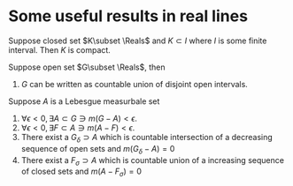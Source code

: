 # Some useful results in real lines

Suppose closed set $K\subset \Reals$ and $K\subset I$ where $I$ is some finite interval. Then $K$ is compact.

Suppose open set $G\subset \Reals$, then

1. $G$ can be written as countable union of disjoint open intervals.

Suppose $A$ is a Lebesgue measurbale set

1. $\forall \epsilon\lt 0,\exists A\subset G \ni m(G-A)\lt \epsilon$. 
2. $\forall \epsilon\lt 0,\exists F\subset A \ni m(A-F)\lt \epsilon$.
3. There exist a $G_\delta\supset A$ which is countable intersection of a decreasing sequence of open sets and $m(G_\delta-A)=0$
4. There exist a $F_\sigma\supset A$ which is countable union of a increasing sequence of closed sets and $m(A-F_\sigma)=0$



